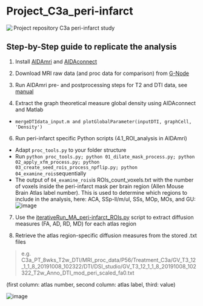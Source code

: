 # Project_C3a_peri-infarct
Project repository C3a peri-infarct study
<img align="left" src="https://github.com/aswendtlab/Project_C3a_peri-infarct/blob/main/C3a_peri-infarct_v2%20copy.png">

## Step-by-Step guide to replicate the analysis

1. Install [AIDAmri](https://github.com/aswendtlab/AIDAmri) and [AIDAconnect](https://github.com/aswendtlab/AIDAconnect)

2. Download MRI raw data (and proc data for comparison) from [G-Node](https://doi.org/10.12751/g-node.699mgv)

3. Run AIDAmri pre- and postprocessing steps for T2 and DTI data, see [manual](https://github.com/aswendtlab/AIDAmri/blob/master/manual.pdf)

5. Extract the graph theoretical measure global density using AIDAconnect and Matlab
  * ```mergeDTIdata_input.m and plotGlobalParameter(inputDTI, graphCell, 'Density')```
  
6. Run peri-infarct specific Python scripts (4.1_ROI_analysis in AIDAmri)
  * Adapt ```proc_tools.py``` to your folder structure
  * Run ```python proc_tools.py; python 01_dilate_mask_process.py; python 02_apply_xfm_process.py; python 03_create_seed_rois_process_npflip.py; python 04_examine_rois```sequentially
  * The output of ```04_examine_rois```is ROIs_count_voxels.txt with the number of voxels inside the peri-infarct mask per brain region (Allen Mouse Brain Atlas label number). This is used to determine which regions to include in the analysis, here: ACA, SSp-ll/m/ul, SSs, MOp, MOs, and GU: ![image](https://user-images.githubusercontent.com/79273576/110662916-3f461f80-81c6-11eb-890d-9f45d7b22390.png)

7. Use the [iterativeRun_MA_peri-infarct_ROIs.py](https://github.com/aswendtlab/Project_C3a_peri-infarct/blob/main/iterativeRun_MA_peri-infarct_ROIs.py) script to extract diffusion measures (FA, AD, RD, MD) for each atlas region

8. Retrieve the atlas region-specific diffusion measures from the stored .txt files
> e.g. C3a_PT_8wks_T2w_DTI/MRI_proc_data/P56/Treatment_C3a/GV_T3_12_1_1_8_20191008_102322/DTI/DSI_studio/GV_T3_12_1_1_8_20191008_102322_T2w_Anno_DTI_mod_peri_scaled_fa0.txt 

(first column: atlas number, second column: atlas label, third: value)

![image](https://user-images.githubusercontent.com/32373094/109677970-78eda980-7b7a-11eb-92da-2d5c9d140114.png)


